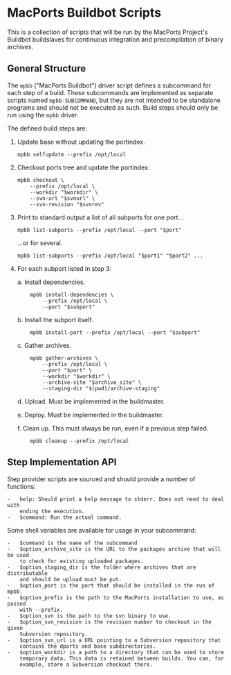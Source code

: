 # MacPorts Buildbot Scripts #

This is a collection of scripts that will be run by the MacPorts
Project's Buildbot buildslaves for continuous integration and
precompilation of binary archives.

## General Structure ##

The `mpbb` ("MacPorts Buildbot") driver script defines a subcommand for
each step of a build. These subcommands are implemented as separate
scripts named `mpbb-SUBCOMMAND`, but they are not intended to be
standalone programs and should not be executed as such. Build steps
should only be run using the `mpbb` driver.

The defined build steps are:

1.  Update base without updating the portindex.

        mpbb selfupdate --prefix /opt/local

2.  Checkout ports tree and update the portindex.

        mpbb checkout \
            --prefix /opt/local \
            --workdir "$workdir" \
            --svn-url "$svnurl" \
            --svn-revision "$svnrev"

3.  Print to standard output a list of all subports for one port...

        mpbb list-subports --prefix /opt/local --port "$port"

    ...or for several.

        mpbb list-subports --prefix /opt/local "$port1" "$port2" ...

4.  For each subport listed in step 3:

    a.  Install dependencies.

            mpbb install-dependencies \
                --prefix /opt/local \
                --port "$subport"

    b.  Install the subport itself.

            mpbb install-port --prefix /opt/local --port "$subport"

    c.  Gather archives.

            mpbb gather-archives \
                --prefix /opt/local \
                --port "$port" \
                --workdir "$workdir" \
                --archive-site "$archive_site" \
                --staging-dir "$(pwd)/archive-staging"

    d.  Upload. Must be implemented in the buildmaster.

    e.  Deploy. Must be implemented in the buildmaster.

    f.  Clean up. This must always be run, even if a previous step
        failed.

            mpbb cleanup --prefix /opt/local


## Step Implementation API ##

Step provider scripts are sourced and should provide a number of functions:

    -   help: Should print a help message to stderr. Does not need to deal with
        ending the execution.
    -   $command: Run the actual command.

Some shell variables are available for usage in your subcommand:

    -   $command is the name of the subcommand
    -   $option_archive_site is the URL to the packages archive that will be used
        to check for existing uploaded packages.
    -   $option_staging_dir is the folder where archives that are distributable
        and should be upload must be put.
    -   $option_port is the port that should be installed in the run of mpbb.
    -   $option_prefix is the path to the MacPorts installation to use, as passed
        with --prefix.
    -   $option_svn is the path to the svn binary to use.
    -   $option_svn_revision is the revision number to checkout in the given
        Subversion repository.
    -   $option_svn_url is a URL pointing to a Subversion repository that
        contains the dports and base subdirectories.
    -   $option_workdir is a path to a directory that can be used to store
        temporary data. This data is retained between builds. You can, for
        example, store a Subversion checkout there.
